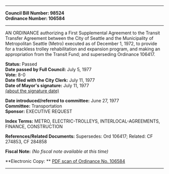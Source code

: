 * * * * *  
  
**Council Bill Number: [](#h0)[](#h2)98524**   
**Ordinance Number: 106584**  
  
* * * * *  
  
AN ORDINANCE authorizing a First Supplemental Agreement to the Transit Transfer Agreement between the City of Seattle and the Municipality of Metropolitan Seattle (Metro) executed as of December 1, 1972, to provide for a trackless trolley rehabilitation and expansion program, and making an appropriation from the Transit Fund; and superseding Ordinance 106417.  
  
**Status:** Passed   
**Date passed by Full Council:** July 5, 1977   
**Vote:** 8-0   
**Date filed with the City Clerk:** July 11, 1977   
**Date of Mayor's signature:** July 11, 1977   
[(about the signature date)](/~public/approvaldate.htm)   
  
  
**Date introduced/referred to committee:** June 27, 1977   
**Committee:** Transportation   
**Sponsor:** EXECUTIVE REQUEST   
  
**Index Terms:** METRO, ELECTRIC-TROLLEYS, INTERLOCAL-AGREEMENTS, FINANCE, CONSTRUCTION  
  
**References/Related Documents:** Supersedes: Ord 106417; Related: CF 274853, CF 284858  
  
**Fiscal Note:** *(No fiscal note available at this time)*  
  
**Electronic Copy: ** [PDF scan of Ordinance No. 106584](/~archives/Ordinances/Ord_106584.pdf)  
  
* * * * *  
